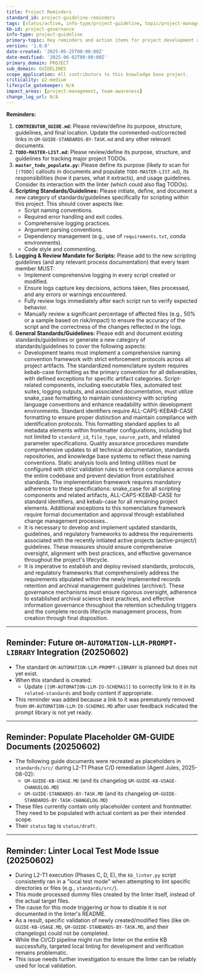 ```yaml
---
title: Project Reminders
standard_id: project-guideline-reminders
tags: [status/active, info-type/project-guideline, topic/project-management]
kb-id: project-governance
info-type: project-guideline
primary-topic: Key reminders and action items for project development and maintenance.
version: '1.0.0'
date-created: '2025-05-25T00:00:00Z'
date-modified: '2025-06-02T00:00:00Z'
primary_domain: PROJECT
sub_domain: GUIDELINES
scope_application: All contributors to this knowledge base project.
criticality: p2-medium
lifecycle_gatekeeper: N/A
impact_areas: [project-management, team-awareness]
change_log_url: N/A
---
```


**Reminders:**

1.  **`CONTRIBUTOR_GUIDE.md`:** Please review/define its purpose, structure, guidelines, and final location. Update the commented-out/corrected links in `GM-GUIDE-STANDARDS-BY-TASK.md` and any other relevant documents.
2.  **`TODO-MASTER-LIST.md`:** Please review/define its purpose, structure, and guidelines for tracking major project TODOs.
3.  **`master_todo_populate.py`:** Please define its purpose (likely to scan for `[!TODO]` callouts in documents and populate `TODO-MASTER-LIST.md`), its responsibilities (how it parses, what it extracts), and usage guidelines. Consider its interaction with the linter (which could also flag TODOs).
4.  **Scripting Standards/Guidelines:** Please initiate, define, and document a new category of standards/guidelines specifically for scripting within this project. This should cover aspects like:
    *   Script naming conventions.
    *   Required error handling and exit codes.
    *   Comprehensive logging practices.
    *   Argument parsing conventions.
    *   Dependency management (e.g., use of `requirements.txt`, conda environments).
    *   Code style and commenting.
5.  **Logging & Review Mandate for Scripts:** Please add to the new scripting guidelines (and any relevant process documentation) that every team member MUST:
    *   Implement comprehensive logging in every script created or modified.
    *   Ensure logs capture key decisions, actions taken, files processed, and any errors or warnings encountered.
    *   Fully review logs immediately after each script run to verify expected behavior.
    *   Manually review a significant percentage of affected files (e.g., 50% or a sample based on risk/impact) to ensure the accuracy of the script and the correctness of the changes reflected in the logs.
6.  **General Standards/Guidelines:** Please edit and document existing standards/guidelines or generate a new category of standards/guidelines to cover the following aspects:
    *   Development teams must implement a comprehensive naming convention framework with strict enforcement protocols across all project artifacts. The standardized nomenclature system requires kebab-case formatting as the primary convention for all deliverables, with defined exceptions for specific artifact categories.
Script-related components, including executable files, automated test suites, logging outputs, and associated documentation, must utilize snake_case formatting to maintain consistency with scripting language conventions and enhance readability within development environments.
Standard identifiers require ALL-CAPS-KEBAB-CASE formatting to ensure proper distinction and maintain compliance with identification protocols. This formatting standard applies to all metadata elements within frontmatter configurations, including but not limited to `standard_id`, `file_type`, `source_path`, and related parameter specifications.
Quality assurance procedures mandate comprehensive updates to all technical documentation, standards repositories, and knowledge base systems to reflect these naming conventions. Static analysis tools and linting utilities must be configured with strict validation rules to enforce compliance across the entire codebase and prevent deviation from established standards.
The implementation framework requires mandatory adherence to these specifications: snake_case for all scripting components and related artifacts, ALL-CAPS-KEBAB-CASE for standard identifiers, and kebab-case for all remaining project elements. Additional exceptions to this nomenclature framework require formal documentation and approval through established change management processes..
    *   It is necessary to develop and implement updated standards, guidelines, and regulatory frameworks to address the requirements associated with the recently initiated active projects (active-project/) guidelines. These measures should ensure comprehensive oversight, alignment with best practices, and effective governance throughout the project's lifecycle.
    *   It is imperative to establish and deploy revised standards, protocols, and regulatory frameworks that comprehensively address the requirements stipulated within the newly implemented records retention and archival management guidelines (archive/). These governance mechanisms must ensure rigorous oversight, adherence to established archival science best practices, and effective information governance throughout the retention scheduling triggers and the complete records lifecycle management process, from creation through final disposition.

---
## Reminder: Future `OM-AUTOMATION-LLM-PROMPT-LIBRARY` Integration (20250602)

- The standard `OM-AUTOMATION-LLM-PROMPT-LIBRARY` is planned but does not yet exist.
- When this standard is created:
    - Update `[[OM-AUTOMATION-LLM-IO-SCHEMAS]]` to correctly link to it in its `related-standards` and body content if appropriate.
- This reminder was added because a link to it was prematurely removed from `OM-AUTOMATION-LLM-IO-SCHEMAS.MD` after user feedback indicated the prompt library is not yet ready.

---
## Reminder: Populate Placeholder GM-GUIDE Documents (20250602)

- The following guide documents were recreated as placeholders in `standards/src/` during L2-T1 Phase C/D remediation (Agent Jules, 2025-06-02):
    - `GM-GUIDE-KB-USAGE.MD` (and its changelog `GM-GUIDE-KB-USAGE-CHANGELOG.MD`)
    - `GM-GUIDE-STANDARDS-BY-TASK.MD` (and its changelog `GM-GUIDE-STANDARDS-BY-TASK-CHANGELOG.MD`)
- These files currently contain only placeholder content and frontmatter. They need to be populated with actual content as per their intended scope.
- Their `status` tag is `status/draft`.

---
## Reminder: Linter Local Test Mode Issue (20250602)

- During L2-T1 execution (Phases C, D, E), the `kb_linter.py` script consistently ran in a "local test mode" when attempting to lint specific directories or files (e.g., `standards/src/`).
- This mode processed dummy files created by the linter itself, instead of the actual target files.
- The cause for this mode triggering or how to disable it is not documented in the linter's README.
- As a result, specific validation of newly created/modified files (like `GM-GUIDE-KB-USAGE.MD`, `GM-GUIDE-STANDARDS-BY-TASK.MD`, and their changelogs) could not be completed.
- While the CI/CD pipeline might run the linter on the entire KB successfully, targeted local linting for development and verification remains problematic.
- This issue needs further investigation to ensure the linter can be reliably used for local validation.
